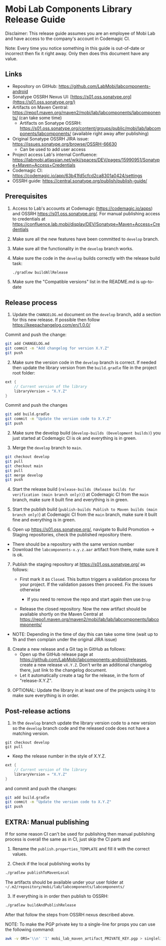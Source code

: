 # Mobi Lab Components Library Release Guide

Disclaimer: This release guide assumes you are an employee of Mobi Lab and have access to the company's account in Codemagic CI.

Note: Every time you notice something in this guide is out-of-date or incorrect then fix it right away. Only then does this document have any value.

## Links

- Repository on GitHub: https://github.com/LabMobi/labcomponents-android
- Sonatype OSSRH Nexus UI: [https://s01.oss.sonatype.org](https://s01.oss.sonatype.org/)
- Artifacts on Maven Central: https://repo1.maven.org/maven2/mobi/lab/labcomponents/labcomponents/ (can take some time)
  - Artifacts on Sonatype OSSRH: https://s01.oss.sonatype.org/content/groups/public/mobi/lab/labcomponents/labcomponents/ (available right away after publishing)
- Original Sonatype OSSRH JIRA issue: https://issues.sonatype.org/browse/OSSRH-66630
  - Can be used to add user access
- Project access Lab's internal Confluence: https://labmobi.atlassian.net/wiki/spaces/DEV/pages/15990951/Sonatype+Maven+Access+Credentials
- Codemagic CI: https://codemagic.io/app/63b41fd5cfcd2ca8301a0424/settings
- OSSRH guide: https://central.sonatype.org/publish/publish-guide/

## Prerequisites

1. Access to Lab's accounts at Codemagic (https://codemagic.io/apps) and OSSRH https://s01.oss.sonatype.org/. For manual publishing access to credentials at https://confluence.lab.mobi/display/DEV/Sonatype+Maven+Access+Credentials

2. Make sure all the new features have been committed to `develop` branch.

3. Make sure all the functionality in the `develop` branch works.

4. Make sure the code in the `develop` builds correctly with the release build task:

   ```bash
   ./gradlew buildAllRelease
   ```

5. Make sure the "Compatible versions" list in the README.md is up-to-date

## Release process

1) Update the `CHANGELOG.md` document on the `develop` branch, add a section for this new release. If possible then follow https://keepachangelog.com/en/1.0.0/

Commit and push the change:

```bash
git add CHANGELOG.md
git commit -m "Add changelog for version X.Y.Z"
git push
```

2) Make sure the version code in the `develop` branch is correct. If needed then update the library version from the `build.gradle` file in the project root folder:

```groovy
ext {
    // Current version of the library
    libraryVersion = "X.Y.Z"
}
```

Commit and push the changes

```bash
git add build.gradle
git commit -m "Update the version code to X.Y.Z"
git push
```

2) Make sure the develop build (`develop-builds (Development builds)`) you just started at Codemagic CI is ok and everything is in green.

3) Merge the `develop` branch to `main`.

```bash
git checkout develop
git pull
git checkout main
git pull
git merge develop
git push
```

4) Start the release build (`release-builds (Release builds for verification (main branch only))`) at Codemagic CI from the `main` branch, make sure it built fine and everything is in green.

5) Start the publish build (`publish-builds Publish to Maven builds (main branch only)`) at Codemagic CI from the `main` branch, make sure it built fine and everything is in green.

6) Open up  https://s01.oss.sonatype.org/, navigate to Build Promotion -> Staging repositories, check the published repository there. 

- There should be a repository with the same version number
- Download the `labcomponents-x.y.z.aar` artifact from there, make sure it is ok. 

7. Publish the staging repository at  https://s01.oss.sonatype.org/ as follows:

   - First mark it as `Closed`. This button triggers a validation process for your project. If the validation passes then proceed. Fix the issues otherwise 
     - If you need to remove the repo and start again then use `Drop`

   - Release the closed repository. Now the new artifact should be available shortly on the Maven Central at https://repo1.maven.org/maven2/mobi/lab/lab/labcomponents/labcomponents/ 

- NOTE: Depending in the time of day this can take some time (wait up to 1h and then complain under the original JIRA issue)

8. Create a new release and a Git tag in GitHub as follows:
   - Open up the GitHub release page at https://github.com/LabMobi/labcomponents-android/releases, create a new release `vX.Y.Z`. Don't write an additional changelog there, just link to the changelog document.
   - Let it automatically create a tag for the release, in the form of "release-X.Y.Z".

9) OPTIONAL: Update the library in at least one of the projects using it to make sure everything is in order.

## Post-release actions

1. In the `develop` branch update the library version code to a new version so the `develop` branch code and the released code does not have a matching version.


```
git checkout develop 
git pull 
```

  - Keep the release number in the style of X.Y.Z.


```groovy
ext {
    // Current version of the library
    libraryVersion = "X.Y.Z"
}
```

and commit and push the changes:

```bash
git add build.gradle
git commit -m "Update the version code to X.Y.Z"
git push
```

## EXTRA: Manual publishing

If for some reason CI can't be used for publishing then manual publishing process is overall the same as in CI, just skip the CI parts and

1) Rename the `publish.properties_TEMPLATE` and fill it with the correct values.

2) Check if the local publishing works by

```bash
./gradlew publishToMavenLocal
```

The artifacts should be available under your user folder at `~/.m2/repository/mobi/lab/labcomponents/labcomponents/`

3) If everything is in order then publish to OSSRH:

```bash
./gradlew buildAndPublishRelease
```

After that follow the steps from OSSRH nexus described above.

NOTE: To make the PGP private key to a single-line for props you can use the following command:

```bash
awk -v ORS='\\n' '1' mobi_lab_maven_artifact_PRIVATE_KEY.pgp > singlelinekey.txt
```


